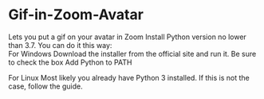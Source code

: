 # Gif-in-Zoom-Avatar
Lets you put a gif on your avatar in Zoom
     Install Python version no lower than 3.7. You can do it this way:  
For Windows
Download the installer from the official site and run it. Be sure to check the box Add Python to PATH

For Linux
Most likely you already have Python 3 installed. If this is not the case, follow the guide.
